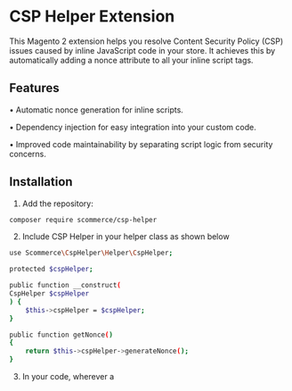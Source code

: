 # CSP Helper Extension

This Magento 2 extension helps you resolve Content Security Policy (CSP) issues caused by inline JavaScript code in your store. It achieves this by automatically adding a nonce attribute to all your inline script tags.

## Features
•  Automatic nonce generation for inline scripts.

•  Dependency injection for easy integration into your custom code.

•  Improved code maintainability by separating script logic from security concerns.


## Installation
1. Add the repository:

```bash
composer require scommerce/csp-helper
```

2. Include CSP Helper in your helper class as shown below
```bash
use Scommerce\CspHelper\Helper\CspHelper;

protected $cspHelper;

public function __construct(
CspHelper $cspHelper
) {
    $this->cspHelper = $cspHelper;
}

public function getNonce()
{
    return $this->cspHelper->generateNonce();
}
```

3. In your code, wherever a **<script>** tag is used, incorporate the helper class and append the **getNonce** function as shown below
```bash
<script type="text/javascript" <?= $helper->getNonce(); ?>>
       // Your script code here
</script>
```

**Important Note**

If the **generateNonce()** function fails to generate a nonce (potentially on Magento versions 2.4.6 and below), an empty string will be added to the nonce attribute.

**How it Works**

The extension utilises the **Scommerce\CspHelper\Helper\CspHelper** class. This class injects itself into your Helper, Block, or ViewModel classes using dependency injection. The **getNonce()** function within this class generates a unique, random string called a nonce. This nonce is then added as the nonce attribute to your inline script tags.

**Benefits**

•  Simplifies CSP compliance.

•  Reduces the risk of malicious script execution.

•  Improves code maintainability.

**Need Help**

If you require assistance with implementing this on your website to resolve CSP inline JavaScript errors, feel free to reach out to us via email at [support@scommerce-mage.com](mailto:support@scommerce-mage.com).

**Looking for a Complete Solution?**

For a comprehensive resolution of other CSP errors on your site, consider utilising our <a href="https://www.scommerce-mage.com/magento-2-csp-whitelisting.html" target="_blank">CSP Whitelist Extension</a>. It provides the capability to whitelist URLs for any CSP directive directly from the Magento admin panel. Learn more about it <a href="https://www.scommerce-mage.com/magento-2-csp-whitelisting.html" target="_blank">here</a>.


**Disclaimer**

This extension is provided as-is with no warranty. It is recommended to thoroughly test the extension in a development environment before deploying it to a live store.
